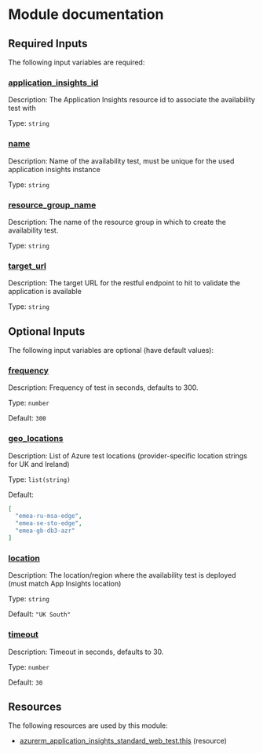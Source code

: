 # Module documentation

## Required Inputs

The following input variables are required:

### <a name="input_application_insights_id"></a> [application\_insights\_id](#input\_application\_insights\_id)

Description: The Application Insights resource id to associate the availability test with

Type: `string`

### <a name="input_name"></a> [name](#input\_name)

Description: Name of the availability test, must be unique for the used application insights instance

Type: `string`

### <a name="input_resource_group_name"></a> [resource\_group\_name](#input\_resource\_group\_name)

Description: The name of the resource group in which to create the availability test.

Type: `string`

### <a name="input_target_url"></a> [target\_url](#input\_target\_url)

Description: The target URL for the restful endpoint to hit to validate the application is available

Type: `string`

## Optional Inputs

The following input variables are optional (have default values):

### <a name="input_frequency"></a> [frequency](#input\_frequency)

Description: Frequency of test in seconds, defaults to 300.

Type: `number`

Default: `300`

### <a name="input_geo_locations"></a> [geo\_locations](#input\_geo\_locations)

Description: List of Azure test locations (provider-specific location strings for UK and Ireland)

Type: `list(string)`

Default:

```json
[
  "emea-ru-msa-edge",
  "emea-se-sto-edge",
  "emea-gb-db3-azr"
]
```

### <a name="input_location"></a> [location](#input\_location)

Description: The location/region where the availability test is deployed (must match App Insights location)

Type: `string`

Default: `"UK South"`

### <a name="input_timeout"></a> [timeout](#input\_timeout)

Description: Timeout in seconds, defaults to 30.

Type: `number`

Default: `30`


## Resources

The following resources are used by this module:

- [azurerm_application_insights_standard_web_test.this](https://registry.terraform.io/providers/hashicorp/azurerm/latest/docs/resources/application_insights_standard_web_test) (resource)

